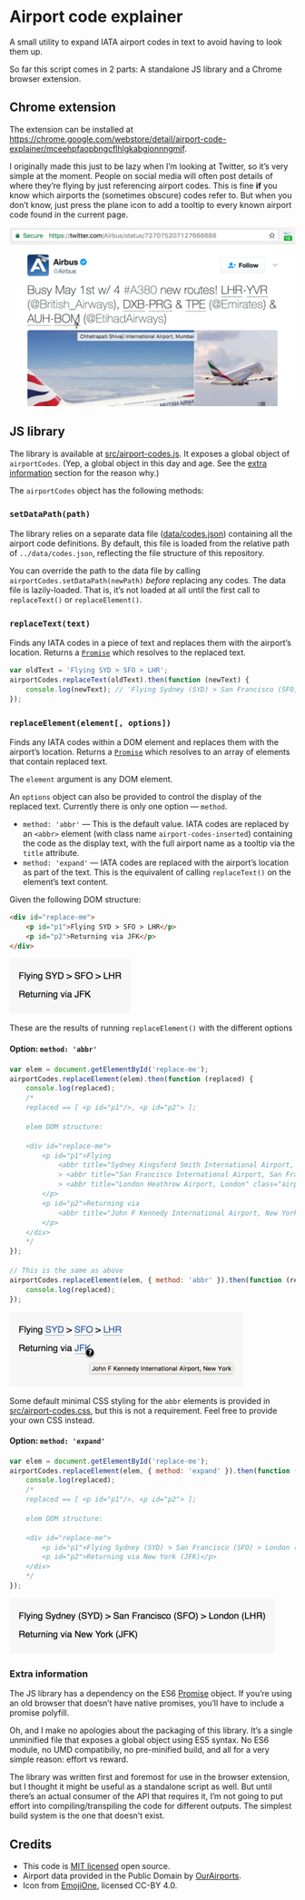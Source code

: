 # Airport code explainer

A small utility to expand IATA airport codes in text to avoid having to look them up.

So far this script comes in 2 parts: A standalone JS library and a Chrome browser extension.


## Chrome extension

The extension can be installed at <https://chrome.google.com/webstore/detail/airport-code-explainer/mceehpfaopbngcflhlgkabgjonnngmjf>.

I originally made this just to be lazy when I’m looking at Twitter, so it’s very simple at the moment.
People on social media will often post details of where they’re flying by just referencing airport codes.
This is fine **if** you know which airports the (sometimes obscure) codes refer to.
But when you don’t know, just press the plane icon to add a tooltip to every known airport code found in the current page.

![Example screenshot of using the Chrome extension](chrome-webstore/screenshot-01-1280.png)


## JS library

The library is available at [src/airport-codes.js](). It exposes a global object of `airportCodes`. (Yep, a global object in this day and age. See the [extra information](#extra-information) section for the reason why.)

The `airportCodes` object has the following methods:

### `setDataPath(path)`

The library relies on a separate data file ([data/codes.json]()) containing all the airport code definitions.
By default, this file is loaded from the relative path of `../data/codes.json`, reflecting the file structure of this repository.

You can override the path to the data file by calling `airportCodes.setDataPath(newPath)` _before_ replacing any codes.
The data file is lazily-loaded. That is, it’s not loaded at all until the first call to `replaceText()` or `replaceElement()`.

### `replaceText(text)`

Finds any IATA codes in a piece of text and replaces them with the airport’s location.
Returns a [`Promise`][promise-api] which resolves to the replaced text.

```js
var oldText = 'Flying SYD > SFO > LHR';
airportCodes.replaceText(oldText).then(function (newText) {
    console.log(newText); // 'Flying Sydney (SYD) > San Francisco (SFO) > London (LHR)'
});
```

### `replaceElement(element[, options])`

Finds any IATA codes within a DOM element and replaces them with the airport’s location.
Returns a [`Promise`][promise-api] which resolves to an array of elements that contain replaced text.

The `element` argument is any DOM element.

An `options` object can also be provided to control the display of the replaced text.
Currently there is only one option — `method`.

* `method: 'abbr'` — This is the default value. IATA codes are replaced by an `<abbr>` element (with class name `airport-codes-inserted`) containing the code as the display text, with the full airport name as a tooltip via the `title` attribute.
* `method: 'expand'` — IATA codes are replaced with the airport’s location as part of the text. This is the equivalent of calling `replaceText()` on the element’s text content.

Given the following DOM structure:

```html
<div id="replace-me">
    <p id="p1">Flying SYD > SFO > LHR</p>
    <p id="p2">Returning via JFK</p>
</div>
```

<img src="examples/api-example-before.png" alt="Screenshot of the base HTML described above" width="213">

These are the results of running `replaceElement()` with the different options

#### Option: `method: 'abbr'`

```js
var elem = document.getElementById('replace-me');
airportCodes.replaceElement(elem).then(function (replaced) {
    console.log(replaced);
    /*
    replaced == [ <p id="p1"/>, <p id="p2"> ];
    
    elem DOM structure:

    <div id="replace-me">
        <p id="p1">Flying 
            <abbr title="Sydney Kingsford Smith International Airport, Sydney" class="airport-codes-inserted">SYD</abbr>
            > <abbr title="San Francisco International Airport, San Francisco" class="airport-codes-inserted">SFO</abbr>
            > <abbr title="London Heathrow Airport, London" class="airport-codes-inserted">LHR</abbr>
        </p>
        <p id="p2">Returning via
            <abbr title="John F Kennedy International Airport, New York" class="airport-codes-inserted">JFK</abbr>
        </p>
    </div>
    */
});

// This is the same as above
airportCodes.replaceElement(elem, { method: 'abbr' }).then(function (replaced) {
    console.log(replaced);
});
```

<img src="examples/api-example-abbr.png" alt="Screenshot of the HTML replaced using the 'abbr' method" width="411">

Some default minimal CSS styling for the `abbr` elements is provided in [src/airport-codes.css](), but this is not a requirement. Feel free to provide your own CSS instead.

#### Option: `method: 'expand'`

```js
var elem = document.getElementById('replace-me');
airportCodes.replaceElement(elem, { method: 'expand' }).then(function (replaced) {
    console.log(replaced);
    /*
    replaced == [ <p id="p1"/>, <p id="p2"> ];
    
    elem DOM structure:

    <div id="replace-me">
        <p id="p1">Flying Sydney (SYD) > San Francisco (SFO) > London (LHR)</p>
        <p id="p2">Returning via New York (JFK)</p>
    </div>
    */
});
```

<img src="examples/api-example-expand.png" alt="Screenshot of the HTML replaced using the 'expand' method" width="467">


### Extra information

The JS library has a dependency on the ES6 [Promise][promise-api] object. If you’re using an old browser that doesn’t have native promises, you’ll have to include a promise polyfill.

Oh, and I make no apologies about the packaging of this library. It’s a single unminified file that exposes a global object using ES5 syntax. No ES6 module, no UMD compatibiliy, no pre-minified build, and all for a very simple reason: effort vs reward.

The library was written first and foremost for use in the browser extension, but I thought it might be useful as a standalone script as well. But until there’s an actual consumer of the API that requires it, I’m not going to put effort into compiling/transpiling the code for different outputs. The simplest build system is the one that doesn’t exist.


## Credits

* This code is [MIT licensed](LICENSE) open source.
* Airport data provided in the Public Domain by [OurAirports](http://ourairports.com/data/).
* Icon from [EmojiOne](http://emojione.com/), licensed CC-BY 4.0.


[promise-api]: https://developer.mozilla.org/en-US/docs/Web/JavaScript/Reference/Global_Objects/Promise
